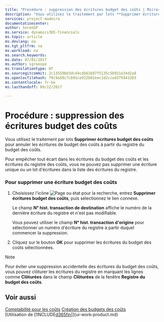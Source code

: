 ```yaml
---
title: "Procédure : suppression des écritures budget des coûts | Microsoft Docs"
description: "Vous utilisez le traitement par lots **Supprimer écritures budget des coûts** pour annuler les écritures de budget des coûts à partir du registre du budget des coûts."
services: project-madeira
documentationcenter: 
author: SorenGP
ms.service: dynamics365-financials
ms.topic: article
ms.devlang: na
ms.tgt_pltfrm: na
ms.workload: na
ms.search.keywords: 
ms.date: 07/01/2017
ms.author: sgroespe
ms.translationtype: HT
ms.sourcegitcommit: 2c13559bb3dc44cdb61697f5135c5b931e34d2a8
ms.openlocfilehash: 79c9a58c7cb91ce922b81eec1d2ccad375943203
ms.contentlocale: fr-be
ms.lasthandoff: 09/22/2017

---
```

# <a name="how-to-delete-cost-budget-entries"></a>Procédure : suppression des écritures budget des coûts
Vous utilisez le traitement par lots **Supprimer écritures budget des coûts** pour annuler les écritures de budget des coûts à partir du registre du budget des coûts.  

Pour empêcher tout écart dans les écritures du budget des coûts et les écritures du registre des coûts, vous ne pouvez pas supprimer une écriture unique ou un lot d'écritures dans la liste des écritures du registre.  

### <a name="to-delete-a-cost-budget-entry"></a>Pour supprimer une écriture budget des coûts  

1.  Choisissez l'icône ![Page ou état pour la recherche](media/ui-search/search_small.png "icône Page ou état pour la recherche"), entrez **Supprimer écritures budget des coûts**, puis sélectionnez le lien connexe.  

    Le champ **N° hist. transaction de destination** affiche le numéro de la dernière écriture du registre et n'est pas modifiable.  

    Vous pouvez utiliser le champ **N° hist. transaction d'origine** pour sélectionner un numéro d'écriture du registre à partir duquel commencer la suppression.  
2.  Cliquez sur le bouton **OK** pour supprimer les écritures du budget des coûts sélectionnées.  

> [!NOTE]  
>  Pour éviter une suppression accidentelle des écritures du budget des coûts, vous pouvez clôturer les écritures du registre en marquant les lignes comme **Clôturées** dans le champ **Clôturées** de la fenêtre **Registre du budget des coûts**.  

## <a name="see-also"></a>Voir aussi  
[Comptabilité pour les coûts](finance-manage-cost-accounting.md)
[Création des budgets des coûts](finance-create-cost-budgets.md)  
[Utilisation de [!INCLUDE[d365fin](includes/d365fin_md.md)]](ui-work-product.md)

